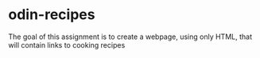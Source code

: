 # odin-recipes
The goal of this assignment is to create a webpage, using only HTML, that will contain links to cooking recipes